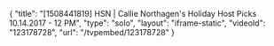 {
    "title": "[1508441819] HSN | Callie Northagen's Holiday Host Picks 10.14.2017 - 12 PM",
    "type": "solo",
    "layout": "iframe-static",
    "videoId": "123178728",
    "url": "\/tvpembed\/123178728"
}